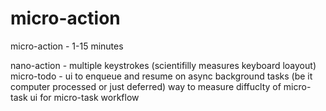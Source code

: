 # micro-action
micro-action - 1-15 minutes

nano-action - multiple keystrokes (scientifilly measures keyboard loayout)
micro-todo - ui to enqueue and resume on async background tasks (be it computer processed or just deferred)
way to measure diffuclty of micro-task
ui for micro-task workflow
